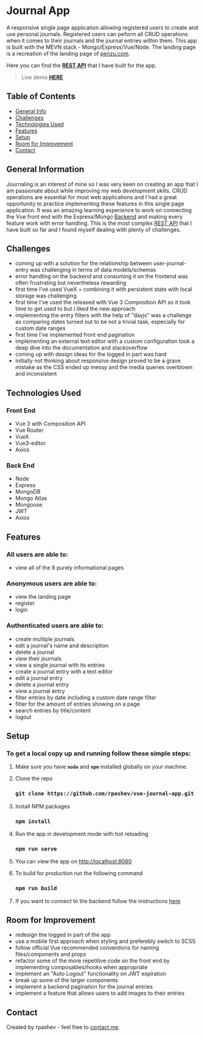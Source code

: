# Journal App 
A responsive single page application allowing registered users to create and use personal journals. Registered users can peform all CRUD operations when it comes to their journals and the journal entries within them. This app is built with the MEVN stack - Mongo/Express/Vue/Node. The landing page is a recreation of the landing page of [penzu.com](https://penzu.com/).

Here you can find the **[REST API](https://github.com/rpashev/journal-app-REST)** that I have built for the app.    
> Live demo **[HERE](https://my-journal-rp.netlify.app/)**

## Table of Contents
* [General Info](#general-information)
* [Challenges](#challenges)
* [Technologies Used](#technologies-used)
* [Features](#features)
* [Setup](#setup)
* [Room for Improvement](#room-for-improvement)
* [Contact](#contact)


## General Information
Journaling is an interest of mine so I was very keen on creating an app that I am passionate about while improving my web development skills. CRUD operations are essential for most web applications and I had a great opportunity to practice implementing these features in this single page application. It was an amazing learning experience to work on connecting the Vue front end with the Express/Mongo [Backend](https://github.com/rpashev/rest-movie-apps) and making every feature work with error handling. This is the most complex [REST API](https://github.com/rpashev/journal-app-REST) that I have built so far and I found myself dealing with plenty of challenges. 


## Challenges
- coming up with a solution for the relationship between user-journal-entry was challenging in terms of data models/schemas
- error handling on the backend and consuming it on the frontend was often frustrating but nevertheless rewarding
- first time I've used VueX + combining it with persistent state with local storage was challenging
- first time I've used the released with Vue 3 Composition API so it took time to get used to but I liked the new approach 
- implementing the entry filters with the help of "dayjs" was a challenge as comparing dates turned out to be not a trivial task, especially for custom date ranges
- first time I've implemented front end pagination
- implementing an external text editor with a custom configuration took a deep dive into the documentation and stackoverflow
- coming up with design ideas for the logged in part was hard
- initially not thinking about responsive design proved to be a grave mistake as the CSS ended up messy and the media queries overblown and inconsistent


## Technologies Used  

### Front End
- Vue 3 with Composition API
- Vue Router
- VueX
- Vue3-editor
- Axios
  
 ### Back End
 - Node
 - Express 
 - MongoDB
 - Mongo Atlas
 - Mongoose
 - JWT
 - Axios


## Features
### All users are able to:
- view all of the 8 purely informational pages

### Anonymous users are able to:
- view the landing page
- register
- login

### Authenticated users are able to:
- create multiple journals
- edit a journal's name and description
- delete a journal
- view their journals
- view a single journal with its entries
- create a journal entry with a text editor
- edit a journal entry
- delete a journal entry
- view a journal entry
- filter entries by date including a custom date range filter
- filter for the amount of entries showing on a page
- search entries by title/content
- logout


## Setup
### To get a local copy up and running follow these simple steps:

1. Make sure you have **`node`** and **`npm`** installed globally on your machine.  

2. Clone the repo  
    ### `git clone https://github.com/rpashev/vue-journal-app.git`  

3. Install NPM packages  
    ### `npm install`    
  
4. Run the app in development mode with hot reloading  
    ### `npm run serve`  

5. You can view the app on [http://localhost:8080](http://localhost:8080)  
 
6. To build for production run the following command  
    ### `npm run build`

7. If you want to connect to the backend follow the instructions [here](https://github.com/rpashev/journal-app-REST/#readme)


## Room for Improvement
- redesign the logged in part of the app 
- use a mobile first approach when styling and preferebly switch to SCSS
- follow official Vue recommended conventions for naming files/components and props
- refactor some of the more repetitive code on the front end by implementing composables/hooks when appropriate
- implement an "Auto Logout" functionality on JWT expiration
- break up some of the larger components
- implement a backend pagination for the journal entries
- implement a feature that allows users to add images to their entries


## Contact
Created by rpashev - feel free to [contact me](https://www.rpashev.com/).

